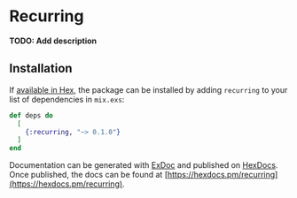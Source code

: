 # Recurring

**TODO: Add description**

## Installation

If [available in Hex](https://hex.pm/docs/publish), the package can be installed
by adding `recurring` to your list of dependencies in `mix.exs`:

```elixir
def deps do
  [
    {:recurring, "~> 0.1.0"}
  ]
end
```

Documentation can be generated with [ExDoc](https://github.com/elixir-lang/ex_doc)
and published on [HexDocs](https://hexdocs.pm). Once published, the docs can
be found at [https://hexdocs.pm/recurring](https://hexdocs.pm/recurring).

